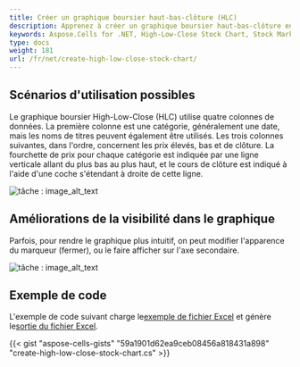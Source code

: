 ```yaml
---
title: Créer un graphique boursier haut-bas-clôture (HLC)
description: Apprenez à créer un graphique boursier haut-bas-clôture en utilisant le Aspose.Cells for .NET. Notre guide étape par étape vous montrera comment tracer les données boursières, y compris les prix haut, bas et de clôture, sur un graphique pour une meilleure analyse et visualisation. .
keywords: Aspose.Cells for .NET, High-Low-Close Stock Chart, Stock Market Data, Analysis, Visualization.
type: docs
weight: 181
url: /fr/net/create-high-low-close-stock-chart/
---
```

##  **Scénarios d'utilisation possibles**
Le graphique boursier High-Low-Close (HLC) utilise quatre colonnes de données. La première colonne est une catégorie, généralement une date, mais les noms de titres peuvent également être utilisés. Les trois colonnes suivantes, dans l'ordre, concernent les prix élevés, bas et de clôture. La fourchette de prix pour chaque catégorie est indiquée par une ligne verticale allant du plus bas au plus haut, et le cours de clôture est indiqué à l'aide d'une coche s'étendant à droite de cette ligne.

![tâche : image_alt_text](sample.png)
##  **Améliorations de la visibilité dans le graphique**
Parfois, pour rendre le graphique plus intuitif, on peut modifier l'apparence du marqueur (fermer), ou le faire afficher sur l'axe secondaire.

![tâche : image_alt_text](sample2.png)
##  **Exemple de code**
 L'exemple de code suivant charge le[exemple de fichier Excel](High-Low-Close.xlsx) et génère le[sortie du fichier Excel](out.xlsx).

{{< gist "aspose-cells-gists" "59a1901d62ea9ceb08456a818431a898" "create-high-low-close-stock-chart.cs" >}}
